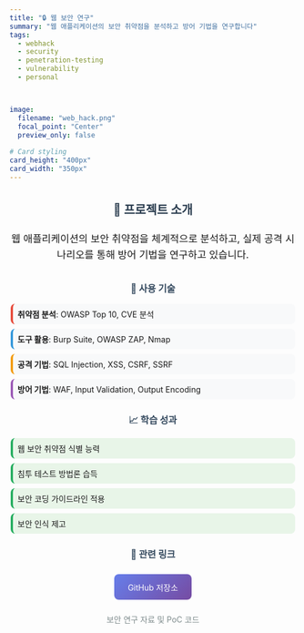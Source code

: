 ```yaml
---
title: "🔒 웹 보안 연구"
summary: "웹 애플리케이션의 보안 취약점을 분석하고 방어 기법을 연구합니다"
tags:
  - webhack
  - security
  - penetration-testing
  - vulnerability
  - personal



image:
  filename: "web_hack.png"
  focal_point: "Center"
  preview_only: false
  
# Card styling
card_height: "400px"
card_width: "350px"
---
```


<div style="text-align: center; margin: 2rem 0;">
  <h2 style="color: #2c3e50; margin-bottom: 1.5rem;">🎯 프로젝트 소개</h2>
  <p style="font-size: 1.1rem; line-height: 1.6; margin-bottom: 2rem;">
    웹 애플리케이션의 보안 취약점을 체계적으로 분석하고, 실제 공격 시나리오를 통해 방어 기법을 연구하고 있습니다.
  </p>
  
  <h3 style="color: #34495e; margin-bottom: 1rem;">🔧 사용 기술</h3>
  <div style="text-align: left; max-width: 500px; margin: 0 auto;">
    <ul style="list-style: none; padding: 0;">
      <li style="margin: 0.5rem 0; padding: 0.5rem; background: #f8f9fa; border-radius: 8px; border-left: 4px solid #e74c3c;">
        <strong>취약점 분석</strong>: OWASP Top 10, CVE 분석
      </li>
      <li style="margin: 0.5rem 0; padding: 0.5rem; background: #f8f9fa; border-radius: 8px; border-left: 4px solid #3498db;">
        <strong>도구 활용</strong>: Burp Suite, OWASP ZAP, Nmap
      </li>
      <li style="margin: 0.5rem 0; padding: 0.5rem; background: #f8f9fa; border-radius: 8px; border-left: 4px solid #f39c12;">
        <strong>공격 기법</strong>: SQL Injection, XSS, CSRF, SSRF
      </li>
      <li style="margin: 0.5rem 0; padding: 0.5rem; background: #f8f9fa; border-radius: 8px; border-left: 4px solid #9b59b6;">
        <strong>방어 기법</strong>: WAF, Input Validation, Output Encoding
      </li>
    </ul>
  </div>
  
  <h3 style="color: #34495e; margin-bottom: 1rem;">📈 학습 성과</h3>
  <div style="text-align: left; max-width: 500px; margin: 0 auto;">
    <ul style="list-style: none; padding: 0;">
      <li style="margin: 0.5rem 0; padding: 0.5rem; background: #e8f5e8; border-radius: 8px; border-left: 4px solid #27ae60;">
        웹 보안 취약점 식별 능력
      </li>
      <li style="margin: 0.5rem 0; padding: 0.5rem; background: #e8f5e8; border-radius: 8px; border-left: 4px solid #27ae60;">
        침투 테스트 방법론 습득
      </li>
      <li style="margin: 0.5rem 0; padding: 0.5rem; background: #e8f5e8; border-radius: 8px; border-left: 4px solid #27ae60;">
        보안 코딩 가이드라인 적용
      </li>
      <li style="margin: 0.5rem 0; padding: 0.5rem; background: #e8f5e8; border-radius: 8px; border-left: 4px solid #27ae60;">
        보안 인식 제고
      </li>
    </ul>
  </div>
  
  <h3 style="color: #34495e; margin-bottom: 1rem;">🔗 관련 링크</h3>
  <div style="text-align: center;">
    <a href="http://github.com" style="display: inline-block; padding: 0.8rem 1.5rem; background: linear-gradient(135deg, #667eea 0%, #764ba2 100%); color: white; text-decoration: none; border-radius: 8px; margin: 0.5rem; transition: transform 0.3s;">
      GitHub 저장소
    </a>
    <p style="margin-top: 1rem; color: #7f8c8d;">
      보안 연구 자료 및 PoC 코드
    </p>
  </div>
</div>

